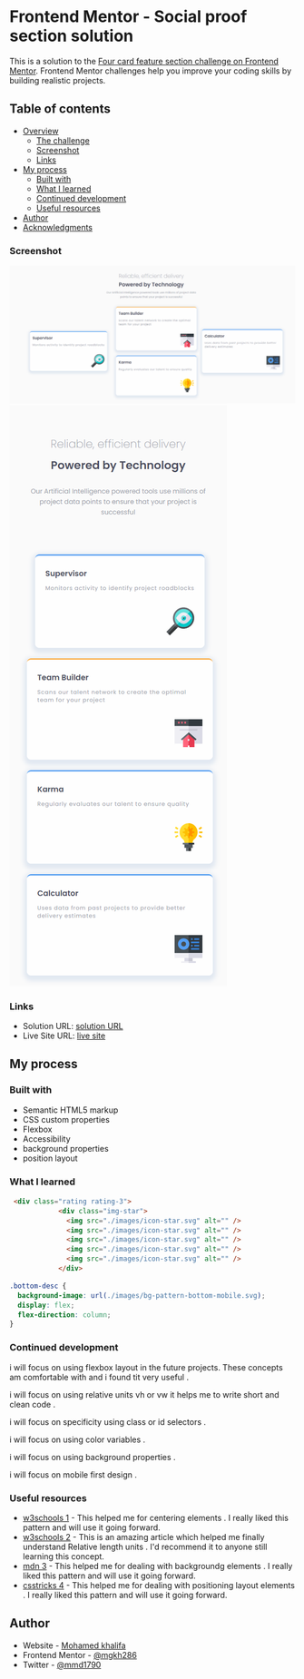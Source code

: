 # Frontend Mentor - Social proof section solution

This is a solution to the [Four card feature section challenge on Frontend Mentor](https://www.frontendmentor.io/challenges/four-card-feature-section-weK1eFYK). Frontend Mentor challenges help you improve your coding skills by building realistic projects. 


## Table of contents

- [Overview](#overview)
  - [The challenge](#the-challenge)
  - [Screenshot](#screenshot)
  - [Links](#links)
- [My process](#my-process)
  - [Built with](#built-with)
  - [What I learned](#what-i-learned)
  - [Continued development](#continued-development)
  - [Useful resources](#useful-resources)
- [Author](#author)
- [Acknowledgments](#acknowledgments)


### Screenshot

![desktop](https://github.com/mgkh286/four-card-feature-section-master/blob/master/images/desktop.PNG)
![Mobile](https://github.com/mgkh286/four-card-feature-section-master/blob/master/images/mobile.png)

### Links

- Solution URL: [solution URL](https://www.frontendmentor.io/solutions/fourcardfeaturesectionmaster-using-html-css-7_KfDMOya7)
- Live Site URL: [live site](https://mgkh286.github.io/four-card-feature-section-master/)

## My process

### Built with

- Semantic HTML5 markup
- CSS custom properties
- Flexbox
- Accessibility
- background properties
- position layout

### What I learned

```html
 <div class="rating rating-3">
            <div class="img-star">
              <img src="./images/icon-star.svg" alt="" />
              <img src="./images/icon-star.svg" alt="" />
              <img src="./images/icon-star.svg" alt="" />
              <img src="./images/icon-star.svg" alt="" />
              <img src="./images/icon-star.svg" alt="" />
            </div>
```

```css
.bottom-desc {
  background-image: url(./images/bg-pattern-bottom-mobile.svg);
  display: flex;
  flex-direction: column;
}
```

### Continued development

i will focus on using flexbox layout in the future projects. These concepts am comfortable with and i found tit very useful .

i will focus on using relative units vh or vw it helps me to write short and clean code .

i will focus on specificity using class or id selectors .

i will focus on  using color variables  .

i will focus on  using background properties .

i will focus on  mobile first design .

### Useful resources

- [w3schools 1](https://www.w3schools.com/css/css3_flexbox.asp) - This helped me for centering elements . I really liked this pattern and will use it going forward.
- [w3schools 2](https://www.w3schools.com/cssref/css_units.asp) - This is an amazing article which helped me finally understand Relative length units . I'd recommend it to anyone still learning this concept.
- [mdn 3](https://developer.mozilla.org/en-US/docs/Web/CSS/background) - This helped me for dealing with backgroundg elements . I really liked this pattern and will use it going forward.
- [csstricks 4](https://developer.mozilla.org/en-US/docs/Web/CSS/background) - This helped me for dealing with positioning layout elements . I really liked this pattern and will use it going forward.

## Author

- Website - [Mohamed khalifa](https://github.com/mgkh286)
- Frontend Mentor - [@mgkh286](https://www.frontendmentor.io/profile/mgkh286)
- Twitter - [@mmd1790](https://twitter.com/mmd1790)


